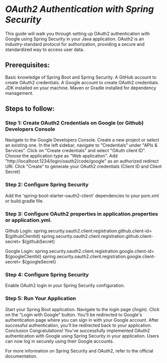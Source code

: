 # ***OAuth2 Authentication with Spring Security***

This guide will walk you through setting up OAuth2 authentication with Google using Spring Security in your Java application. OAuth2 is an industry-standard protocol for authorization, providing a secure and standardized way to access user data.

## Prerequisites:
Basic knowledge of Spring Boot and Spring Security.
A GitHub account to create OAuth2 credentials.
A Google account to create OAuth2 credentials.
JDK installed on your machine.
Maven or Gradle installed for dependency management.

## Steps to follow:

### Step 1: Create OAuth2 Credentials on Google (or Github) Developers Console
Navigate to the Google Developers Console.
Create a new project or select an existing one.
In the left sidebar, navigate to "Credentials" under "APIs & Services".
Click on "Create credentials" and select "OAuth client ID".
Choose the application type as "Web application".
Add "http://localhost:1234/login/oauth2/code/google" as an authorized redirect URI.
Click "Create" to generate your OAuth2 credentials (Client ID and Client Secret)

### Step 2: Configure Spring Security
Add the 'spring-boot-starter-oauth2-client' dependencies to your pom.xml or build.gradle file.

### Step 3: Configure OAuth2 properties in application.properties or application.yml.
Github Login:
spring.security.oauth2.client.registration.github.client-id= ${githubClientId}
spring.security.oauth2.client.registration.github.client-secret= ${githubSecret}

Google Login:
spring.security.oauth2.client.registration.google.client-id= ${googleClientId} 
spring.security.oauth2.client.registration.google.client-secret= ${googleSecret}

### Step 4: Configure Spring Security
Enable OAuth2 login in your Spring Security configuration.

### Step 5: Run Your Application
Start your Spring Boot application.
Navigate to the login page (/login).
Click on the "Login with Google" button.
You'll be redirected to Google's authentication page where you can sign in with your Google account.
After successful authentication, you'll be redirected back to your application.
Conclusion
Congratulations! You've successfully implemented OAuth2 authentication with Google using Spring Security in your application. Users can now log in securely using their Google accounts.

For more information on Spring Security and OAuth2, refer to the official documentation.

